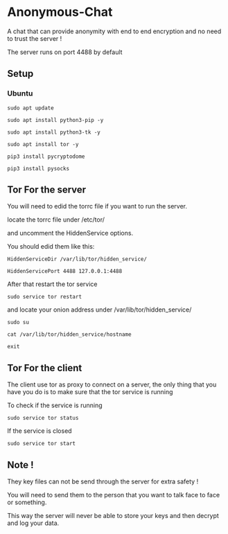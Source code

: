 # Anonymous-Chat
A chat that can provide anonymity with end to end encryption and no need to trust the server !

The server runs on port 4488 by default

## Setup

### Ubuntu
    
    sudo apt update

    sudo apt install python3-pip -y
    
    sudo apt install python3-tk -y
    
    sudo apt install tor -y

    pip3 install pycryptodome

    pip3 install pysocks

## Tor For the server
  You will need to edid the torrc file if you want to run the server.
  
  locate the torrc file under /etc/tor/
  
  and uncomment the HiddenService options.
  
  You should edid them like this:
  
    HiddenServiceDir /var/lib/tor/hidden_service/
    
    HiddenServicePort 4488 127.0.0.1:4488
  
  After that restart the tor service
    
    sudo service tor restart
  
  and locate your onion address under /var/lib/tor/hidden_service/
    
    sudo su
    
    cat /var/lib/tor/hidden_service/hostname
    
    exit

## Tor For the client
  
  The client use tor as proxy to connect on a server, the only thing that you have you do is to make sure that the tor service is running
   
   To check if the service is running
    
    sudo service tor status
   
   If the service is closed
    
    sudo service tor start
    

## Note !
They key files can not be send through the server for extra safety !

You will need to send them to the person that you want to talk face to face or something.

This way the server will never be able to store your keys and then decrypt and log your data.
